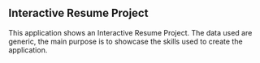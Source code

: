 ## Interactive Resume Project
This application shows an Interactive Resume Project.  The data used are generic, the main purpose is to showcase the skills used to create the application.
